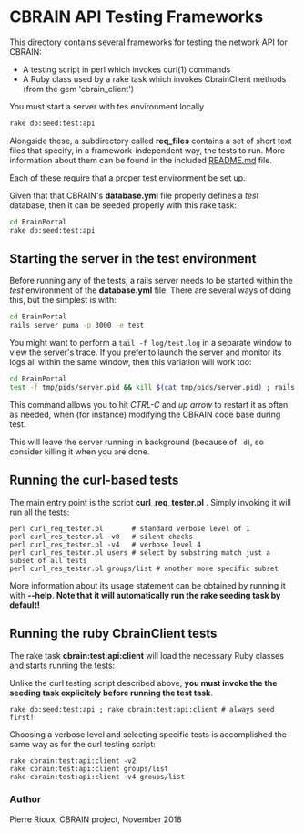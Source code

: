 
# CBRAIN API Testing Frameworks

This directory contains several frameworks for testing the network API for CBRAIN:

- A testing script in perl which invokes curl(1) commands
- A Ruby class used by a rake task which invokes CbrainClient methods (from the gem 'cbrain_client')

You must start a server with tes environment locally

```bash
rake db:seed:test:api
```



Alongside these, a subdirectory called __req_files__ contains a set of short text
files that specify, in a framework-independent way, the tests to run.
More information about them can be found in the included [README.md](req_files/README.md) file.

Each of these require that a proper test environment be set up.

Given that that CBRAIN's __database.yml__ file properly defines a *test*
database, then it can be seeded properly with this rake task:

```bash
cd BrainPortal
rake db:seed:test:api
```



## Starting the server in the test environment

Before running any of the tests, a rails server needs to be started
within the *test* environment of the __database.yml__ file. There
are several ways of doing this, but the simplest is with:

```bash
cd BrainPortal
rails server puma -p 3000 -e test
```

You might want to perform a `tail -f log/test.log` in a separate
window to view the server's trace. If you prefer to launch the
server and monitor its logs all within the same window, then this
variation will work too:

```bash
cd BrainPortal
test -f tmp/pids/server.pid && kill $(cat tmp/pids/server.pid) ; rails server puma -p 3000 -e test -d ; sleep 5 ; tail -f log/test.log
```

This command allows you to hit *CTRL-C* and *up arrow* to restart
it as often as needed, when (for instance) modifying the CBRAIN
code base during test.

This will leave the server running in background (because of `-d`),
so consider killing it when you are done.



## Running the curl-based tests

The main entry point is the script __curl_req_tester.pl__ . Simply invoking it will
run all the tests:

```
perl curl_req_tester.pl       # standard verbose level of 1
perl curl_res_tester.pl -v0   # silent checks
perl curl_res_tester.pl -v4   # verbose level 4
perl curl_res_tester.pl users # select by substring match just a subset of all tests
perl curl_res_tester.pl groups/list # another more specific subset
```

More information about its usage statement can be obtained by running it with __--help__.
**Note that it will automatically run the rake seeding task by default!**



## Running the ruby CbrainClient tests

The rake task __cbrain:test:api:client__ will load the necessary Ruby classes
and starts running the tests:

Unlike the curl testing script described above,
**you must invoke the the seeding task explicitely before running the test task**.

```
rake db:seed:test:api ; rake cbrain:test:api:client # always seed first!
```

Choosing a verbose level and selecting specific tests is accomplished
the same way as for the curl testing script:

```
rake cbrain:test:api:client -v2
rake cbrain:test:api:client groups/list
rake cbrain:test:api:client -v4 groups/list
```

### Author

Pierre Rioux, CBRAIN project, November 2018

